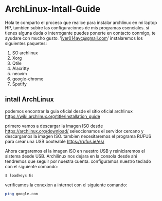# ArchLinux-Intall-Guide
Hola te comparto el proceso que realice para instalar archlinux en mi laptop HP, tambien subire las configuraciones de mis programas esenciales. 
si tienes alguna duda o interrogante puedes ponerte en contacto conmigo, te ayudare con mucho gusto. 'iver014avc@gmail.com'
instalaremos los siguientes paquetes:
1. SO archlinux
2. Xorg 
3. Qtile
4. Alacritty 
5. neovim
6. google-chrome
7. Spotify

## intall ArchLinux
podemos encontrar la guia oficial desde el sitio oficial archlinux https://wiki.archlinux.org/title/Installation_guide 

primero vamos a descargar la imagen ISO desde https://archlinux.org/download/ seleccionamos el servidor cercano y descargamos la imagen ISO.
tambien necesitaremos el programa RUFUS para crear una USB booteable https://rufus.ie/es/ 

Ahora cargaremos el la imagen ISO en nuestro USB y reiniciaremos el sistema desde USB. Archilinux nos dejara en la consola desde ahi tendremos que seguir por nuestra cuenta.
configuramos nuestro teclado con el siguiente comando:
```sh
$ loadkeys Es
```
verificamos la conexion a internet con el siguiente comando:
```sh
ping google.com
```
